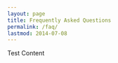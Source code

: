 ```yaml
---
layout: page
title: Frequently Asked Questions
permalink: /faq/
lastmod: 2014-07-08
---
```


Test Content
